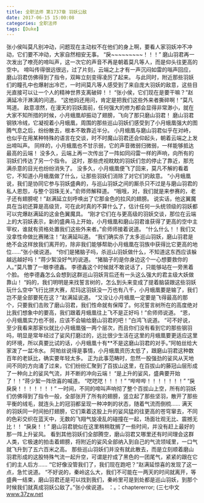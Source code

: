 ```yaml
---
title: 全职法师 第1737章 羽妖公敌
date: 2017-06-15 15:00:08
categories: 全职法师
tags: [Duke]
---
```


张小侯叫莫凡别冲动，问题现在主动权不在他们的身上啊，要看人家羽妖冲不冲动，它们要不冲动，大家自然相安无事。
“戾~~~~~~~~~！！！”
磨山羽君再一次发出了嘹亮的啼叫声，这一次它的声音不再是朝着莫凡等人，而是仰头往更高的空中。
啼叫传得很远很远，过了片刻，云端之上才有一声沉闷如雷的嗡声回应，磨山羽君仿佛得到了指令，双眸立刻变得凌厉了起来。
与此同时，附近那些羽妖们的瞳孔中也爆射出冷芒，一时间莫凡等人感受到了来自庞大羽妖的敌意，这些目光直接可以让一个人的精神世界支离破碎！！
“张小侯，它们现在是要干嘛？”赵满延冷汗淋漓的问道。
“这他妈还用问，肯定是把我们这些外来者撕碎啊！”莫凡骂道。
敌意凛然，在漫天的羽妖面前，任何强大的修为都会显得非常渺小，就在大家不知所措的时候，小月蛾凰却振动了翅膀，飞向了那只磨山羽君！
磨山羽君钢铁冷绒，它凝视着小月蛾凰，周围的那些巡山羽妖们感受到了小月蛾凰强大的图腾气息之后，纷纷散去，根本不敢靠近半分。
小月蛾凰与磨山羽君似乎在对峙，也似乎在用某种特殊的语言在交谈，时不时魔山羽君还会仰起头，朝着云端之上发出啼叫声。
同样的，小月蛾凰也不甘示弱，它的声音微弱归微弱，一样能够抵达最高的云端！
没多久，云端上再一次传出了一阵如同闷雷一样的声响，向所有的羽妖们传达了另一个指令。
这时，那些虎视眈眈的羽妖们忽的停止了靠近，那充满杀意的目光也纷纷消失了。
没多久，小月蛾凰便飞了回来，莫凡不解的看着它，不知道小月蛾凰做了什么，让那些羽妖们消除了对它们的敌意。
“小月蛾凰说，我们是协同它参与羽妖盛典的，与巡山羽妖之间的厮杀只不过是与磨山羽君的私人恩怨，与整个羽珠无关。”俞师师解释道。
“哦哦，对，我们就是来参赛的，老子还有翅膀呢！”赵满延立刻呼唤出了它那金色的拉风的翅膀。
说实话，他这翼魔具在当初还算是高级货，可在此时真的不算什么了，估计任何一头统领级的羽妖都可以完爆赵满延的这金色翼魔具。
“刚才它们在与更高级的羽妖交谈，那位在云端上的大羽妖表示，新的盛典马上开始，小月蛾凰和磨山羽君谁获得了更高的空中主宰权，谁就有资格处置我们这些外来者。”俞师师接着说道。
“什么什么！！我们又没拿性命做比赛赌注！”赵满延叫道。
“我们确实杀了太多巡山羽妖，磨山羽君是绝不会这样放我们离开的，除非我们能够帮助小月蛾凰在羽族中获得比它更高的地位……”张小侯说道。
“你们是猪脑子吗，杀巡山羽妖做什么，不知道这东西应该躲越远越好吗！”蒋少絮没好气的说道。
“猪脑子的是你身边这个一心想要救你的人。”莫凡瞥了一眼李德鑫。
李德鑫这个时候就不敢说话了，只能够站在一旁黑着个脸。
他李德鑫怎么会想到这群巡山羽妖背后还有一头这么强大的君主级大妖做靠山！
“妈的，我们明明是来找誓言树的，怎么到头来变成了提着脑袋跟这些羽妖玩什么空中飞行比拼大赛，尼玛这羽妖没一万也有八千，小月蛾凰要是输了，我们岂不是全部要死在这？”赵满延说道。
“又没让小月蛾凰一定要是飞得最高的那个，只要我们击败了磨山羽君，我们性命就有保障了。何况誓言树所在的高度绝对比我们想象中的要高，我们跟着月蛾凰往上飞不是正好吗！”俞师师说道。
“恩，小月蛾凰实力也不弱，应该不会输给磨山羽君的吧！”白鸿飞说道。
“可不好说，至少我看来那家伙就比小月蛾凰强一两个层次，而且你们没有看到它的那些钢羽吗，明显是常年经过了娑风打磨过的，远比很少生活在这里的月蛾凰要更适应这里的环境，所以真要比试的话，小月蛾凰十有**不是这磨山羽君的对手。”阿帕丝给大家泼了一盆冷水。
阿帕丝说得是事情，小月蛾凰资历太低了，跟磨山羽君这种数百年的老妖比，确实要年轻太多。
正为此事范畴时，忽然一股强劲的娑风从天地间不同的方向涌了过来，它们纷纷汇聚到了百拔山这里，在百拔山的藤冠山层形成了一种向上的娑风气流，并不断的冲向云端！
“是上升的娑风，盛典要开始了！！”蒋少絮一阵欣喜的喊道。
“呓呓呓！！！！”
“哔哔哔！！！！！！！”
“戾戾戾！！！！！！！”
一时间，不同的啼叫声响彻了整个百拔山上空，所有的羽妖们仿佛得到了指令一般，全部张开了所有的翅膀，竖立起了那些坚羽，散开了那些平衡的绒毛，就连头上的冠羽都呈现一种冲刺的状态，随着气流而倒梳……
满天的羽妖同一时间拍打翅膀，它们乘着这股上升的娑风猛的往更高的苍穹窜去，不同的色彩交织在蓝天中，无数的飞翔气旋凌乱的碰撞在一起，场面壮观无比、震撼无比！！
“戾戾！！”
磨山羽君貌似在这里稍稍耽搁了一些时间，并没有赶上最好的那一阵上升娑风。
看到其他羽妖们全部腾空，磨山羽君又哪里还有时间理会这群人类，它极速的拍击着翅膀，将附近的娑风全部纳入到自己的气流领域里，一口气就飞升到了五六百米之高。
那些巡山羽妖们并没有就此散去，而是立刻顺着磨山羽君形成的这股特殊气流一起升空，可谓是拧成了黑色的一团尾气，紧紧的跟在它们的主人后方……
“它好像没管我们了，我们现在跑吧？”赵满延惊喜的发现了这一点，急忙说道。
“不好说的，秦岭这么大，我们不可能在一两天的时间就离开，等盛典一结束，磨山羽君还是可以找到我们，秦岭里可是到处都是巡山羽妖，到那个时候我们就真成羽妖公敌了。”张小侯说道。
：。：chaptererror;
(三七中文 www.37zw.net